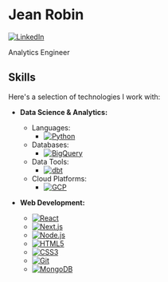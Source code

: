 # Jean Robin

[![LinkedIn](https://img.shields.io/badge/LinkedIn-Connect-blue?style=flat-square&logo=linkedin)](https://www.linkedin.com/in/jean-robin)

Analytics Engineer

## Skills

Here's a selection of technologies I work with:

*   **Data Science & Analytics:**
    *   Languages:
        *   [![Python](https://img.shields.io/badge/Python-%233776AB.svg?style=for-the-badge&logo=python&logoColor=white)](https://www.python.org)
    *   Databases:
        *   [![BigQuery](https://img.shields.io/badge/BigQuery-%234285F4.svg?style=for-the-badge&logo=google-cloud&logoColor=white)](https://cloud.google.com/bigquery)
    *   Data Tools:
        *   [![dbt](https://img.shields.io/badge/dbt-%23F2C72E.svg?style=for-the-badge&logo=dbt&logoColor=white)](https://www.getdbt.com/)
    *   Cloud Platforms:
        *   [![GCP](https://img.shields.io/badge/GCP-%2300B0D7.svg?style=for-the-badge&logo=google-cloud&logoColor=white)](https://cloud.google.com/)
    
*   **Web Development:**
    *   [![React](https://img.shields.io/badge/React-%2361DAFB.svg?style=for-the-badge&logo=react&logoColor=black)](https://reactjs.org/)
    *   [![Next.js](https://img.shields.io/badge/Next.js-%23000000.svg?style=for-the-badge&logo=nextdotjs&logoColor=white)](https://nextjs.org/)
    *   [![Node.js](https://img.shields.io/badge/Node.js-%23339933.svg?style=for-the-badge&logo=nodedotjs&logoColor=white)](https://nodejs.org/)
    *   [![HTML5](https://img.shields.io/badge/HTML5-%23E34F26.svg?style=for-the-badge&logo=html5&logoColor=white)](https://www.w3.org/html/)
    *   [![CSS3](https://img.shields.io/badge/CSS3-%231572B6.svg?style=for-the-badge&logo=css3&logoColor=white)](https://www.w3schools.com/css/)
    *   [![Git](https://img.shields.io/badge/Git-%23F05032.svg?style=for-the-badge&logo=git&logoColor=white)](https://git-scm.com/)
    *   [![MongoDB](https://img.shields.io/badge/MongoDB-%234EA94B.svg?style=for-the-badge&logo=mongodb&logoColor=white)](https://www.mongodb.com/)
